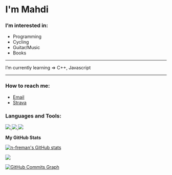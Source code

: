 # I'm Mahdi #


### I’m interested in: ###
  * Programming
  * Cycling
  * Guitar/Music
  * Books

  ---
  
 I’m currently learning => C++, Javascript
 
  ---
  
### How to reach me: ###
  * [Email](mailto:smiron1703@gmail.com)
  * [Strava](https://www.strava.com/athletes/49587463)

<h3 align="left">Languages and Tools:</h3>
<p align="left">
 <a href="https://python.org">
  <img src="https://upload.wikimedia.org/wikipedia/commons/thumb/c/c3/Python-logo-notext.svg/110px-Python-logo-notext.svg.png?20100317150552">
 </a>
 <a href="https://www.djangoproject.com/">
  <img src="https://upload.wikimedia.org/wikipedia/commons/thumb/7/75/Django_logo.svg/260px-Django_logo.svg.png?20101010121142">
 </a>
 <a href="https://www.cplusplus.com/">
  <img src="https://upload.wikimedia.org/wikipedia/commons/thumb/1/18/ISO_C%2B%2B_Logo.svg/1822px-ISO_C%2B%2B_Logo.svg.png">
 </a>

</p>
<b>My GitHub Stats</b>

<a href="http://www.github.com/n-freman"><img src="https://github-readme-stats.vercel.app/api?username=n-freman&show_icons=true&hide=stars,&count_private=true&title_color=0891b2&text_color=ffffff&icon_color=0891b2&bg_color=000000&hide_border=true&show_icons=true" alt="n-freman's GitHub stats" /></a>

<a href="http://www.github.com/n-freman"><img src="https://github-readme-streak-stats.herokuapp.com/?user=n-freman&stroke=ffffff&background=000000&ring=0891b2&fire=0891b2&currStreakNum=ffffff&currStreakLabel=0891b2&sideNums=ffffff&sideLabels=ffffff&dates=ffffff&hide_border=true" /></a>

<a href="http://www.github.com/n-freman"><img src="https://activity-graph.herokuapp.com/graph?username=n-freman&bg_color=000000&color=ffffff&line=0891b2&point=ffffff&area_color=1c1917&area=true&hide_border=true&custom_title=GitHub%20Commits%20Graph" alt="GitHub Commits Graph" /></a>
<!---
tiberius-kirk/tiberius-kirk is a ✨ special ✨ repository because its `README.md` (this file) appears on your GitHub profile.
You can click the Preview link to take a look at your changes.
--->
